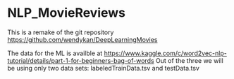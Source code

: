 # NLP_MovieReviews
This is a remake of the git repository https://github.com/wendykan/DeepLearningMovies

The data for the ML is availble at https://www.kaggle.com/c/word2vec-nlp-tutorial/details/part-1-for-beginners-bag-of-words
Out of the three we will be using only two data sets: labeledTrainData.tsv and testData.tsv
